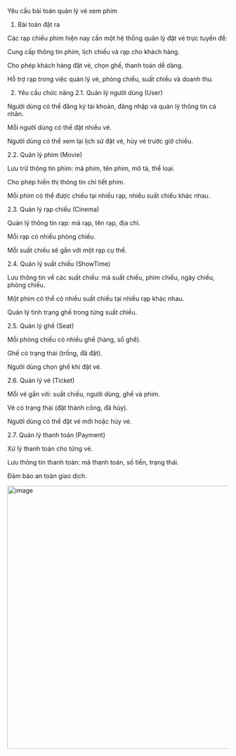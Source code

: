 Yêu cầu bài toán quản lý vé xem phim
1. Bài toán đặt ra

Các rạp chiếu phim hiện nay cần một hệ thống quản lý đặt vé trực tuyến để:

Cung cấp thông tin phim, lịch chiếu và rạp cho khách hàng.

Cho phép khách hàng đặt vé, chọn ghế, thanh toán dễ dàng.

Hỗ trợ rạp trong việc quản lý vé, phòng chiếu, suất chiếu và doanh thu.

2. Yêu cầu chức năng
2.1. Quản lý người dùng (User)

Người dùng có thể đăng ký tài khoản, đăng nhập và quản lý thông tin cá nhân.

Mỗi người dùng có thể đặt nhiều vé.

Người dùng có thể xem lại lịch sử đặt vé, hủy vé trước giờ chiếu.

2.2. Quản lý phim (Movie)

Lưu trữ thông tin phim: mã phim, tên phim, mô tả, thể loại.

Cho phép hiển thị thông tin chi tiết phim.

Mỗi phim có thể được chiếu tại nhiều rạp, nhiều suất chiếu khác nhau.

2.3. Quản lý rạp chiếu (Cinema)

Quản lý thông tin rạp: mã rạp, tên rạp, địa chỉ.

Mỗi rạp có nhiều phòng chiếu.

Mỗi suất chiếu sẽ gắn với một rạp cụ thể.

2.4. Quản lý suất chiếu (ShowTime)

Lưu thông tin về các suất chiếu: mã suất chiếu, phim chiếu, ngày chiếu, phòng chiếu.

Một phim có thể có nhiều suất chiếu tại nhiều rạp khác nhau.

Quản lý tình trạng ghế trong từng suất chiếu.

2.5. Quản lý ghế (Seat)

Mỗi phòng chiếu có nhiều ghế (hàng, số ghế).

Ghế có trạng thái (trống, đã đặt).

Người dùng chọn ghế khi đặt vé.

2.6. Quản lý vé (Ticket)

Mỗi vé gắn với: suất chiếu, người dùng, ghế và phim.

Vé có trạng thái (đặt thành công, đã hủy).

Người dùng có thể đặt vé mới hoặc hủy vé.

2.7. Quản lý thanh toán (Payment)

Xử lý thanh toán cho từng vé.

Lưu thông tin thanh toán: mã thanh toán, số tiền, trạng thái.

Đảm bảo an toàn giao dịch.

<img width="795" height="598" alt="image" src="https://github.com/user-attachments/assets/eed9f674-0b87-4d49-903f-5ceafd1f6f37" />
